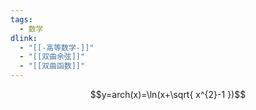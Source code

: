 ```yaml
---
tags:
  - 数学
dlink:
  - "[[-高等数学-]]"
  - "[[双曲余弦]]"
  - "[[双曲函数]]"
---
```

$$y=arch(x)=\ln(x+\sqrt{ x^{2}-1 })$$